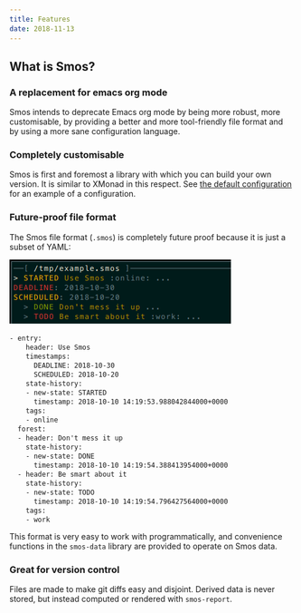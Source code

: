 ```yaml
---
title: Features
date: 2018-11-13
---
```


## What is Smos?

### A replacement for emacs org mode

Smos intends to deprecate Emacs org mode by being more robust, more
customisable, by providing a better and more tool-friendly file
format and by using a more sane configuration language.

### Completely customisable

Smos is first and foremost a library with which you can build your own version.
It is similar to XMonad in this respect.
See [the default configuration](https://github.com/NorfairKing/smos/blob/master/smos/src/Smos/Default.hs)
for an example of a configuration.

### Future-proof file format

The Smos file format (`.smos`) is completely future proof because it is just
a subset of YAML:

![Example](../assets/smos.png)

``` smos
- entry:
    header: Use Smos
    timestamps:
      DEADLINE: 2018-10-30
      SCHEDULED: 2018-10-20
    state-history:
    - new-state: STARTED
      timestamp: 2018-10-10 14:19:53.988042844000+0000
    tags:
    - online
  forest:
  - header: Don't mess it up
    state-history:
    - new-state: DONE
      timestamp: 2018-10-10 14:19:54.388413954000+0000
  - header: Be smart about it
    state-history:
    - new-state: TODO
      timestamp: 2018-10-10 14:19:54.796427564000+0000
    tags:
    - work
```

This format is very easy to work with programmatically, and convenience
functions in the `smos-data` library are provided to operate on Smos data.

### Great for version control

Files are made to make git diffs easy and disjoint.
Derived data is never stored, but instead computed or rendered with `smos-report`.

